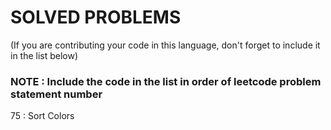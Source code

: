 # SOLVED PROBLEMS
(If you are contributing your code in this language, don't forget to include it in the list below)<br>
### NOTE : Include the code in the list in order of leetcode problem statement number

75 : Sort Colors<br>